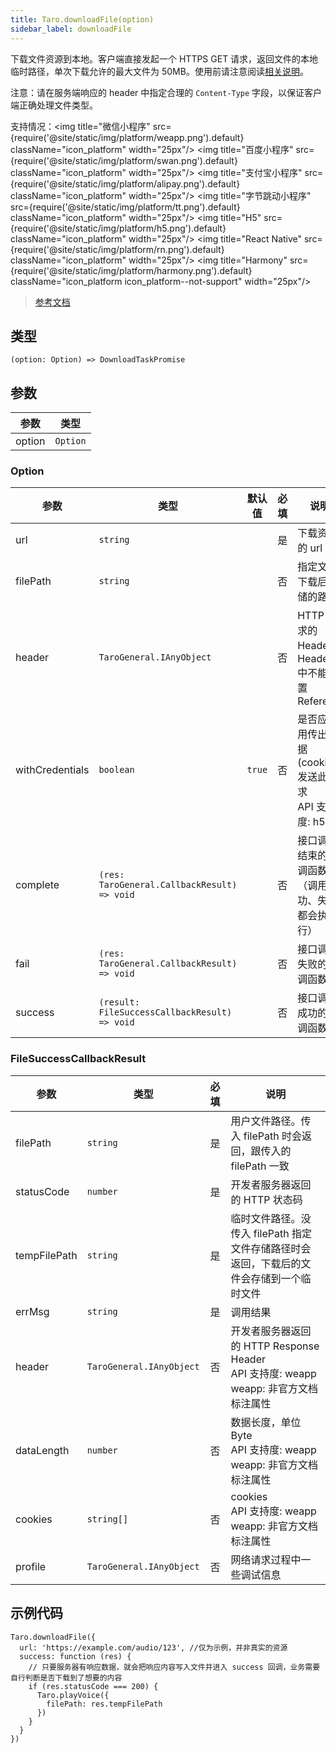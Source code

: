 ```yaml
---
title: Taro.downloadFile(option)
sidebar_label: downloadFile
---
```


下载文件资源到本地。客户端直接发起一个 HTTPS GET 请求，返回文件的本地临时路径，单次下载允许的最大文件为 50MB。使用前请注意阅读[相关说明](https://developers.weixin.qq.com/miniprogram/dev/framework/ability/network.html)。

注意：请在服务端响应的 header 中指定合理的 `Content-Type` 字段，以保证客户端正确处理文件类型。

支持情况：<img title="微信小程序" src={require('@site/static/img/platform/weapp.png').default} className="icon_platform" width="25px"/> <img title="百度小程序" src={require('@site/static/img/platform/swan.png').default} className="icon_platform" width="25px"/> <img title="支付宝小程序" src={require('@site/static/img/platform/alipay.png').default} className="icon_platform" width="25px"/> <img title="字节跳动小程序" src={require('@site/static/img/platform/tt.png').default} className="icon_platform" width="25px"/> <img title="H5" src={require('@site/static/img/platform/h5.png').default} className="icon_platform" width="25px"/> <img title="React Native" src={require('@site/static/img/platform/rn.png').default} className="icon_platform" width="25px"/> <img title="Harmony" src={require('@site/static/img/platform/harmony.png').default} className="icon_platform icon_platform--not-support" width="25px"/>

> [参考文档](https://developers.weixin.qq.com/miniprogram/dev/api/network/download/wx.downloadFile.html)

## 类型

```tsx
(option: Option) => DownloadTaskPromise
```

## 参数

| 参数 | 类型 |
| --- | --- |
| option | `Option` |

### Option

| 参数 | 类型 | 默认值 | 必填 | 说明 |
| --- | --- | :---: | :---: | --- |
| url | `string` |  | 是 | 下载资源的 url |
| filePath | `string` |  | 否 | 指定文件下载后存储的路径 |
| header | `TaroGeneral.IAnyObject` |  | 否 | HTTP 请求的 Header，Header 中不能设置 Referer |
| withCredentials | `boolean` | `true` | 否 | 是否应使用传出凭据 (cookie) 发送此请求<br />API 支持度: h5 |
| complete | `(res: TaroGeneral.CallbackResult) => void` |  | 否 | 接口调用结束的回调函数（调用成功、失败都会执行） |
| fail | `(res: TaroGeneral.CallbackResult) => void` |  | 否 | 接口调用失败的回调函数 |
| success | `(result: FileSuccessCallbackResult) => void` |  | 否 | 接口调用成功的回调函数 |

### FileSuccessCallbackResult

| 参数 | 类型 | 必填 | 说明 |
| --- | --- | :---: | --- |
| filePath | `string` | 是 | 用户文件路径。传入 filePath 时会返回，跟传入的 filePath 一致 |
| statusCode | `number` | 是 | 开发者服务器返回的 HTTP 状态码 |
| tempFilePath | `string` | 是 | 临时文件路径。没传入 filePath 指定文件存储路径时会返回，下载后的文件会存储到一个临时文件 |
| errMsg | `string` | 是 | 调用结果 |
| header | `TaroGeneral.IAnyObject` | 否 | 开发者服务器返回的 HTTP Response Header<br />API 支持度: weapp<br />weapp: 非官方文档标注属性 |
| dataLength | `number` | 否 | 数据长度，单位 Byte<br />API 支持度: weapp<br />weapp: 非官方文档标注属性 |
| cookies | `string[]` | 否 | cookies<br />API 支持度: weapp<br />weapp: 非官方文档标注属性 |
| profile | `TaroGeneral.IAnyObject` | 否 | 网络请求过程中一些调试信息 |

## 示例代码

```tsx
Taro.downloadFile({
  url: 'https://example.com/audio/123', //仅为示例，并非真实的资源
  success: function (res) {
    // 只要服务器有响应数据，就会把响应内容写入文件并进入 success 回调，业务需要自行判断是否下载到了想要的内容
    if (res.statusCode === 200) {
      Taro.playVoice({
        filePath: res.tempFilePath
      })
    }
  }
})
```
